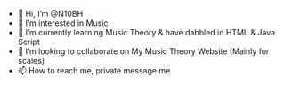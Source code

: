 - 👋 Hi, I’m @N10BH
- 👀 I’m interested in Music
- 🌱 I’m currently learning Music Theory & have dabbled in HTML & Java Script
- 💞️ I’m looking to collaborate on My Music Theory Website (Mainly for scales)
- 📫 How to reach me, private message me

<!---
N10BH/N10BH is a ✨ special ✨ repository because its `README.md` (this file) appears on your GitHub profile.
You can click the Preview link to take a look at your changes.
--->
